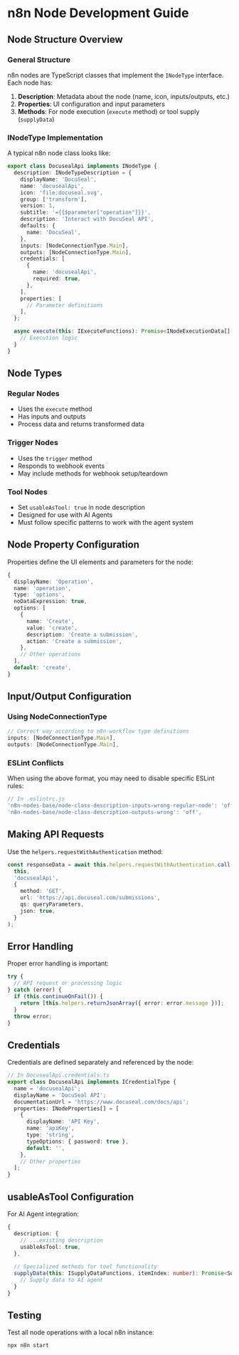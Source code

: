 # n8n Node Development Guide

## Node Structure Overview

### General Structure
n8n nodes are TypeScript classes that implement the `INodeType` interface. Each node has:

1. **Description**: Metadata about the node (name, icon, inputs/outputs, etc.)
2. **Properties**: UI configuration and input parameters
3. **Methods**: For node execution (`execute` method) or tool supply (`supplyData`)

### INodeType Implementation
A typical n8n node class looks like:

```typescript
export class DocusealApi implements INodeType {
  description: INodeTypeDescription = {
    displayName: 'DocuSeal',
    name: 'docusealApi',
    icon: 'file:docuseal.svg',
    group: ['transform'],
    version: 1,
    subtitle: '={{$parameter["operation"]}}',
    description: 'Interact with DocuSeal API',
    defaults: {
      name: 'DocuSeal',
    },
    inputs: [NodeConnectionType.Main],
    outputs: [NodeConnectionType.Main],
    credentials: [
      {
        name: 'docusealApi',
        required: true,
      },
    ],
    properties: [
      // Parameter definitions
    ],
  };

  async execute(this: IExecuteFunctions): Promise<INodeExecutionData[][]> {
    // Execution logic
  }
}
```

## Node Types

### Regular Nodes
- Uses the `execute` method
- Has inputs and outputs
- Process data and returns transformed data

### Trigger Nodes
- Uses the `trigger` method
- Responds to webhook events
- May include methods for webhook setup/teardown

### Tool Nodes
- Set `usableAsTool: true` in node description
- Designed for use with AI Agents
- Must follow specific patterns to work with the agent system

## Node Property Configuration
Properties define the UI elements and parameters for the node:

```typescript
{
  displayName: 'Operation',
  name: 'operation',
  type: 'options',
  noDataExpression: true,
  options: [
    {
      name: 'Create',
      value: 'create',
      description: 'Create a submission',
      action: 'Create a submission',
    },
    // Other operations
  ],
  default: 'create',
}
```

## Input/Output Configuration

### Using NodeConnectionType
```typescript
// Correct way according to n8n-workflow type definitions
inputs: [NodeConnectionType.Main],
outputs: [NodeConnectionType.Main],
```

### ESLint Conflicts
When using the above format, you may need to disable specific ESLint rules:
```javascript
// In .eslintrc.js
'n8n-nodes-base/node-class-description-inputs-wrong-regular-node': 'off',
'n8n-nodes-base/node-class-description-outputs-wrong': 'off',
```

## Making API Requests
Use the `helpers.requestWithAuthentication` method:

```typescript
const responseData = await this.helpers.requestWithAuthentication.call(
  this,
  'docusealApi',
  {
    method: 'GET',
    url: 'https://api.docuseal.com/submissions',
    qs: queryParameters,
    json: true,
  }
);
```

## Error Handling
Proper error handling is important:

```typescript
try {
  // API request or processing logic
} catch (error) {
  if (this.continueOnFail()) {
    return [this.helpers.returnJsonArray({ error: error.message })];
  }
  throw error;
}
```

## Credentials
Credentials are defined separately and referenced by the node:

```typescript
// In DocusealApi.credentials.ts
export class DocusealApi implements ICredentialType {
  name = 'docusealApi';
  displayName = 'DocuSeal API';
  documentationUrl = 'https://www.docuseal.com/docs/api';
  properties: INodeProperties[] = [
    {
      displayName: 'API Key',
      name: 'apiKey',
      type: 'string',
      typeOptions: { password: true },
      default: '',
    },
    // Other properties
  ];
}
```

## usableAsTool Configuration
For AI Agent integration:

```typescript
{
  description: {
    // ...existing description
    usableAsTool: true,
  },
  
  // Specialized methods for tool functionality
  supplyData(this: ISupplyDataFunctions, itemIndex: number): Promise<SupplyData> {
    // Supply data to AI agent
  }
}
```

## Testing
Test all node operations with a local n8n instance:
```
npx n8n start
```
